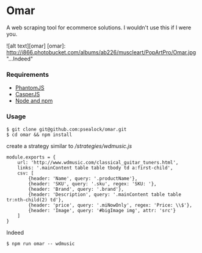 # Omar

A web scraping tool for ecommerce solutions. I wouldn't use this if I were you.

![alt text][omar]
[omar]: http://i866.photobucket.com/albums/ab226/muscleart/PopArtPro/Omar.jpg "...Indeed"

### Requirements
* [PhantomJS](http://phantomjs.org/)
* [CasperJS](http://casperjs.org/)
* [Node and npm](https://nodejs.org/)

### Usage
```
$ git clone git@github.com:psealock/omar.git
$ cd omar && npm install
```
create a strategy similar to _/strategies/wdmusic.js_

```
module.exports = {
	url: 'http://www.wdmusic.com/classical_guitar_tuners.html',
	links: '.mainContent table table tbody td a:first-child',
	csv: [
		{header: 'Name', query: '.productName'},
		{header: 'SKU', query: '.sku', regex: 'SKU: '},
		{header: 'Brand', query: '.brand'},
		{header: 'Description', query: '.mainContent table table tr:nth-child(2) td'},
		{header: 'price', query: '.miNowOnly', regex: 'Price: \\$'},
		{header: 'Image', query: '#bigImage img', attr: 'src'}
	]
}
```
Indeed

```
$ npm run omar -- wdmusic
```


